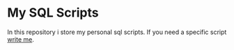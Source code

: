 # My SQL Scripts

In this repository i store my personal sql scripts. If you need a specific script [write me](mailto:adrian.hideki.br@gmail.com).